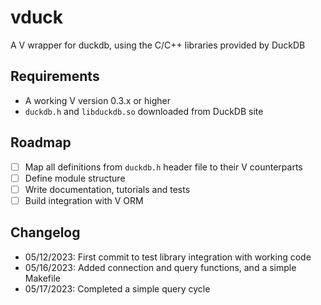 # vduck

A V wrapper for duckdb, using the C/C++ libraries provided by DuckDB

## Requirements

- A working V version 0.3.x or higher
- `duckdb.h` and `libduckdb.so` downloaded from DuckDB site

## Roadmap

- [ ] Map all definitions from `duckdb.h` header file to their V counterparts
- [ ] Define module structure
- [ ] Write documentation, tutorials and tests
- [ ] Build integration with V ORM

## Changelog

- 05/12/2023: First commit to test library integration with working code
- 05/16/2023: Added connection and query functions, and a simple Makefile
- 05/17/2023: Completed a simple query cycle
